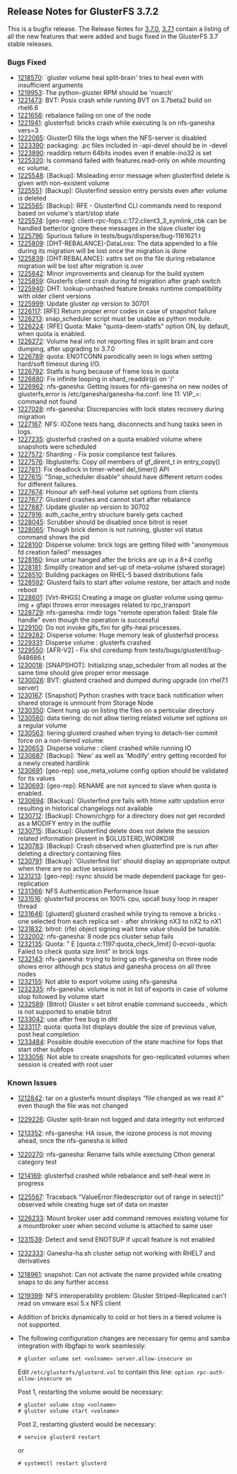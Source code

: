 ## Release Notes for GlusterFS 3.7.2

This is a bugfix release. The Release Notes for [3.7.0](3.7.0.md), [3.7.1](3.7.1.md) contain a listing of all the new 
features that were added and bugs fixed in the GlusterFS 3.7 stable releases.

### Bugs Fixed

- [1218570](https://bugzilla.redhat.com/1218570): `gluster volume heal <vol-name> split-brain' tries to heal even with insufficient arguments
- [1219953](https://bugzilla.redhat.com/1219953): The python-gluster RPM should be 'noarch'
- [1221473](https://bugzilla.redhat.com/1221473): BVT: Posix crash while running BVT on 3.7beta2 build on rhel6.6
- [1221656](https://bugzilla.redhat.com/1221656): rebalance failing on one of the node
- [1221941](https://bugzilla.redhat.com/1221941): glusterfsd: bricks crash while executing ls on nfs-ganesha vers=3
- [1222065](https://bugzilla.redhat.com/1222065): GlusterD fills the logs when the NFS-server is disabled
- [1223390](https://bugzilla.redhat.com/1223390): packaging: .pc files included in -api-devel should be in -devel
- [1223890](https://bugzilla.redhat.com/1223890): readdirp return 64bits inodes even if enable-ino32 is set
- [1225320](https://bugzilla.redhat.com/1225320): ls command failed with features.read-only on while mounting ec volume.
- [1225548](https://bugzilla.redhat.com/1225548): [Backup]: Misleading error message when glusterfind delete is given with non-existent volume
- [1225551](https://bugzilla.redhat.com/1225551): [Backup]: Glusterfind session entry persists even after volume is deleted
- [1225565](https://bugzilla.redhat.com/1225565): [Backup]: RFE - Glusterfind CLI commands need to respond based on volume's start/stop state
- [1225574](https://bugzilla.redhat.com/1225574): [geo-rep]: client-rpc-fops.c:172:client3_3_symlink_cbk can be handled better/or ignore these messages in the slave cluster log
- [1225796](https://bugzilla.redhat.com/1225796): Spurious failure in tests/bugs/disperse/bug-1161621.t
- [1225809](https://bugzilla.redhat.com/1225809): [DHT-REBALANCE]-DataLoss: The data appended to a file during its migration will be lost once the migration is done
- [1225839](https://bugzilla.redhat.com/1225839): [DHT:REBALANCE]: xattrs set on the file during rebalance migration will be lost after migration is over
- [1225842](https://bugzilla.redhat.com/1225842): Minor improvements and cleanup for the build system
- [1225859](https://bugzilla.redhat.com/1225859): Glusterfs client crash during fd migration after graph switch
- [1225940](https://bugzilla.redhat.com/1225940): DHT: lookup-unhashed feature breaks runtime compatibility with older client versions
- [1225999](https://bugzilla.redhat.com/1225999): Update gluster op version to 30701
- [1226117](https://bugzilla.redhat.com/1226117): [RFE] Return proper error codes in case of snapshot failure
- [1226213](https://bugzilla.redhat.com/1226213): snap_scheduler script must be usable as python module.
- [1226224](https://bugzilla.redhat.com/1226224): [RFE] Quota: Make "quota-deem-statfs" option ON, by default, when quota is enabled.
- [1226272](https://bugzilla.redhat.com/1226272): Volume heal info not reporting files in split brain and core dumping, after upgrading to 3.7.0
- [1226789](https://bugzilla.redhat.com/1226789): quota: ENOTCONN parodically seen in logs when setting hard/soft timeout during I/O.
- [1226792](https://bugzilla.redhat.com/1226792): Statfs is hung because of frame loss in quota
- [1226880](https://bugzilla.redhat.com/1226880): Fix infinite looping in shard_readdir(p) on '/'
- [1226962](https://bugzilla.redhat.com/1226962): nfs-ganesha: Getting issues for nfs-ganesha on new nodes of glusterfs,error is /etc/ganesha/ganesha-ha.conf: line 11: VIP_<hostname with fqdn>=<ip>: command not found
- [1227028](https://bugzilla.redhat.com/1227028): nfs-ganesha: Discrepancies with lock states recovery during migration
- [1227167](https://bugzilla.redhat.com/1227167): NFS: IOZone tests hang, disconnects and hung tasks seen in logs.
- [1227235](https://bugzilla.redhat.com/1227235): glusterfsd crashed on a quota enabled volume where snapshots were scheduled
- [1227572](https://bugzilla.redhat.com/1227572): Sharding - Fix posix compliance test failures.
- [1227576](https://bugzilla.redhat.com/1227576): libglusterfs: Copy _all_ members of gf_dirent_t in entry_copy()
- [1227611](https://bugzilla.redhat.com/1227611): Fix deadlock in timer-wheel del_timer() API
- [1227615](https://bugzilla.redhat.com/1227615): "Snap_scheduler disable" should have different return codes for different failures.
- [1227674](https://bugzilla.redhat.com/1227674): Honour afr self-heal volume set options from clients
- [1227677](https://bugzilla.redhat.com/1227677): Glusterd crashes and cannot start after rebalance
- [1227887](https://bugzilla.redhat.com/1227887): Update gluster op version to 30702
- [1227916](https://bugzilla.redhat.com/1227916): auth_cache_entry structure barely gets cached
- [1228045](https://bugzilla.redhat.com/1228045): Scrubber should be disabled once bitrot is reset
- [1228065](https://bugzilla.redhat.com/1228065): Though brick demon is not running, gluster vol status command shows the pid
- [1228100](https://bugzilla.redhat.com/1228100): Disperse volume: brick logs are getting filled with "anonymous fd creation failed" messages
- [1228160](https://bugzilla.redhat.com/1228160): linux untar hanged after the bricks are up in a 8+4 config
- [1228181](https://bugzilla.redhat.com/1228181): Simplify creation and set-up of meta-volume (shared storage)
- [1228510](https://bugzilla.redhat.com/1228510): Building packages on RHEL-5 based distributions fails
- [1228592](https://bugzilla.redhat.com/1228592): Glusterd fails to start after volume restore, tier attach and node reboot
- [1228601](https://bugzilla.redhat.com/1228601): [Virt-RHGS] Creating a image on gluster volume using qemu-img + gfapi throws error messages related to rpc_transport
- [1228729](https://bugzilla.redhat.com/1228729): nfs-ganesha: rmdir logs "remote operation failed: Stale file handle" even though the operation is successful
- [1229100](https://bugzilla.redhat.com/1229100): Do not invoke glfs_fini for glfs-heal processes.
- [1229282](https://bugzilla.redhat.com/1229282): Disperse volume: Huge memory leak of glusterfsd process
- [1229331](https://bugzilla.redhat.com/1229331): Disperse volume : glusterfs crashed
- [1229550](https://bugzilla.redhat.com/1229550): [AFR-V2] - Fix shd coredump from tests/bugs/glusterd/bug-948686.t
- [1230018](https://bugzilla.redhat.com/1230018): [SNAPSHOT]: Initializing snap_scheduler from all nodes at the same time should give proper error message
- [1230026](https://bugzilla.redhat.com/1230026): BVT: glusterd crashed and dumped during upgrade (on rhel7.1 server)
- [1230167](https://bugzilla.redhat.com/1230167): [Snapshot] Python crashes with trace back notification when shared storage is unmount from Storage Node
- [1230350](https://bugzilla.redhat.com/1230350): Client hung up on listing the files on a perticular directory
- [1230560](https://bugzilla.redhat.com/1230560): data tiering: do not allow tiering related volume set options on a regular volume
- [1230563](https://bugzilla.redhat.com/1230563): tiering:glusterd crashed when trying to detach-tier commit force on a non-tiered volume.
- [1230653](https://bugzilla.redhat.com/1230653): Disperse volume : client crashed while running IO
- [1230687](https://bugzilla.redhat.com/1230687): [Backup]: 'New' as well as 'Modify' entry getting recorded for a newly created hardlink
- [1230691](https://bugzilla.redhat.com/1230691): [geo-rep]: use_meta_volume config option should be validated for its values
- [1230693](https://bugzilla.redhat.com/1230693): [geo-rep]: RENAME are not synced to slave when quota is enabled.
- [1230694](https://bugzilla.redhat.com/1230694): [Backup]: Glusterfind pre fails with htime xattr updation error resulting in historical changelogs not available
- [1230712](https://bugzilla.redhat.com/1230712): [Backup]: Chown/chgrp for a directory does not get recorded as a MODIFY entry in the outfile
- [1230715](https://bugzilla.redhat.com/1230715): [Backup]: Glusterfind delete does not delete the session related information present in $GLUSTERD_WORKDIR
- [1230783](https://bugzilla.redhat.com/1230783): [Backup]: Crash observed when glusterfind pre is run after deleting a directory containing files
- [1230791](https://bugzilla.redhat.com/1230791): [Backup]: 'Glusterfind list' should display an appropriate output when there are no active sessions
- [1231213](https://bugzilla.redhat.com/1231213): [geo-rep]: rsync should be made dependent package for geo-replication
- [1231366](https://bugzilla.redhat.com/1231366): NFS Authentication Performance Issue
- [1231516](https://bugzilla.redhat.com/1231516): glusterfsd process on 100% cpu, upcall busy loop in reaper thread
- [1231646](https://bugzilla.redhat.com/1231646): [glusterd] glusterd crashed while trying to remove a bricks - one selected from each replica set - after shrinking nX3 to nX2 to nX1
- [1231832](https://bugzilla.redhat.com/1231832): bitrot: (rfe) object signing wait time value should be tunable.
- [1232002](https://bugzilla.redhat.com/1232002): nfs-ganesha: 8 node pcs cluster setup fails
- [1232135](https://bugzilla.redhat.com/1232135): Quota:  " E [quota.c:1197:quota_check_limit] 0-ecvol-quota: Failed to check quota size limit" in brick logs
- [1232143](https://bugzilla.redhat.com/1232143): nfs-ganesha: trying to bring up nfs-ganesha on three node shows error although pcs status and ganesha process on all three nodes
- [1232155](https://bugzilla.redhat.com/1232155): Not able to export volume using nfs-ganesha
- [1232335](https://bugzilla.redhat.com/1232335): nfs-ganesha: volume is not in list of exports in case of volume stop followed by volume start
- [1232589](https://bugzilla.redhat.com/1232589): [Bitrot] Gluster v set <volname> bitrot enable command succeeds , which is not supported to enable bitrot
- [1233042](https://bugzilla.redhat.com/1233042): use after free bug in dht
- [1233117](https://bugzilla.redhat.com/1233117): quota: quota list displays double the size of previous value, post heal completion
- [1233484](https://bugzilla.redhat.com/1233484): Possible double execution of the state machine for fops that start other subfops
- [1233056](https://bugzilla.redhat.com/1233056): Not able to create snapshots for geo-replicated volumes when session is created with root user

### Known Issues

- [1212842](https://bugzilla.redhat.com/1212842): tar on a glusterfs mount displays "file changed as we read it" even though the file was not changed
- [1229226](https://bugzilla.redhat.com/1229226): Gluster split-brain not logged and data integrity not enforced
- [1213352](https://bugzilla.redhat.com/1213352): nfs-ganesha: HA issue, the iozone process is not moving ahead, once the nfs-ganesha is killed
- [1220270](https://bugzilla.redhat.com/1220270): nfs-ganesha: Rename fails while exectuing Cthon general category test
- [1214169](https://bugzilla.redhat.com/1214169): glusterfsd crashed while rebalance and self-heal were in progress
- [1225567](https://bugzilla.redhat.com/1225567): Traceback "ValueError:filedescriptor out of range in select()" observed while creating huge set of data on master
- [1226233](https://bugzilla.redhat.com/1226233): Mount broker user add command removes existing volume for a mountbroker user when second volume is attached to same user
- [1231539](https://bugzilla.redhat.com/1231539): Detect and send ENOTSUP if upcall feature is not enabled
- [1232333](https://bugzilla.redhat.com/1232333): Ganesha-ha.sh cluster setup not working with RHEL7 and derivatives
- [1218961](https://bugzilla.redhat.com/1218961): snapshot: Can not activate the name provided while creating snaps to do any further access
- [1219399](https://bugzilla.redhat.com/1219399):  NFS interoperability problem: Gluster Striped-Replicated can't read on vmware esxi 5.x NFS client


- Addition of bricks dynamically to cold or hot tiers in a tiered volume is not supported.
- The following configuration changes are necessary for qemu and samba integration with libgfapi to work seamlessly:

    ~~~
    # gluster volume set <volname> server.allow-insecure on
    ~~~

    Edit `/etc/glusterfs/glusterd.vol` to contain this line: `option rpc-auth-allow-insecure on`

    Post 1, restarting the volume would be necessary:

    ~~~
    # gluster volume stop <volname>
    # gluster volume start <volname>
    ~~~

    Post 2, restarting glusterd would be necessary:

    ~~~
    # service glusterd restart
    ~~~

    or

    ~~~
    # systemctl restart glusterd
    ~~~

